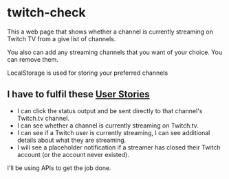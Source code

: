 # twitch-check

This a web page that shows whether a channel is currently streaming on Twitch TV from a give list of channels.

You also can add any streaming channels that you want of your choice. You can remove them.

LocalStorage is used for storing your preferred channels

## I have to fulfil these [User Stories](https://en.wikipedia.org/wiki/User_story)  

- I can click the status output and be sent directly to that channel's Twitch.tv channel.  
- I can see whether a channel is currently streaming on Twitch.tv.  
- I can see if a Twitch user is currently streaming, I can see additional details about what they are streaming.  
- I will see a placeholder notification if a streamer has closed their Twitch account (or the account never existed).  

I'll be using APIs to get the job done.  